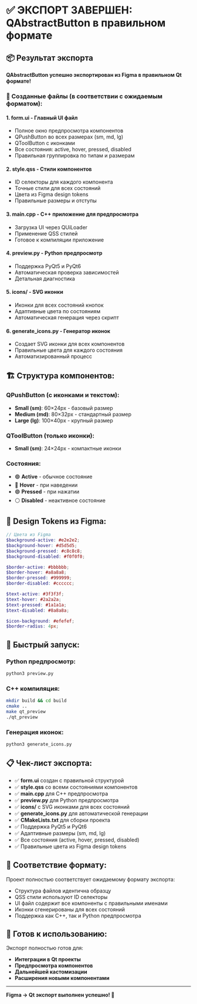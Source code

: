 # ✅ ЭКСПОРТ ЗАВЕРШЕН: QAbstractButton в правильном формате

## 📦 Результат экспорта

**QAbstractButton успешно экспортирован из Figma в правильном Qt формате!**

### 🎯 Созданные файлы (в соответствии с ожидаемым форматом):

#### **1. form.ui** - Главный UI файл
- Полное окно предпросмотра компонентов
- QPushButton во всех размерах (sm, md, lg)
- QToolButton с иконками
- Все состояния: active, hover, pressed, disabled
- Правильная группировка по типам и размерам

#### **2. style.qss** - Стили компонентов
- ID селекторы для каждого компонента
- Точные стили для всех состояний
- Цвета из Figma design tokens
- Правильные размеры и отступы

#### **3. main.cpp** - C++ приложение для предпросмотра
- Загрузка UI через QUiLoader
- Применение QSS стилей
- Готовое к компиляции приложение

#### **4. preview.py** - Python предпросмотр
- Поддержка PyQt5 и PyQt6
- Автоматическая проверка зависимостей
- Детальная диагностика

#### **5. icons/** - SVG иконки
- Иконки для всех состояний кнопок
- Адаптивные цвета по состояниям
- Автоматическая генерация через скрипт

#### **6. generate_icons.py** - Генератор иконок
- Создает SVG иконки для всех компонентов
- Правильные цвета для каждого состояния
- Автоматизированный процесс

## 🏗️ Структура компонентов:

### **QPushButton (с иконками и текстом):**
- **Small (sm)**: 60×24px - базовый размер
- **Medium (md)**: 80×32px - стандартный размер  
- **Large (lg)**: 100×40px - крупный размер

### **QToolButton (только иконки):**
- **Small (sm)**: 24×24px - компактные иконки

### **Состояния:**
- 🟢 **Active** - обычное состояние
- 🔵 **Hover** - при наведении
- 🟣 **Pressed** - при нажатии
- ⚪ **Disabled** - неактивное состояние

## 🎨 Design Tokens из Figma:

```scss
// Цвета из Figma
$background-active: #e2e2e2;
$background-hover: #d5d5d5;
$background-pressed: #c8c8c8;
$background-disabled: #f0f0f0;

$border-active: #bbbbbb;
$border-hover: #a8a8a8;
$border-pressed: #999999;
$border-disabled: #cccccc;

$text-active: #3f3f3f;
$text-hover: #2a2a2a;
$text-pressed: #1a1a1a;
$text-disabled: #8a8a8a;

$icon-background: #efefef;
$border-radius: 4px;
```

## 🚀 Быстрый запуск:

### **Python предпросмотр:**
```bash
python3 preview.py
```

### **C++ компиляция:**
```bash
mkdir build && cd build
cmake ..
make qt_preview
./qt_preview
```

### **Генерация иконок:**
```bash
python3 generate_icons.py
```

## 📋 Чек-лист экспорта:

- ✅ **form.ui** создан с правильной структурой
- ✅ **style.qss** со всеми состояниями компонентов
- ✅ **main.cpp** для C++ предпросмотра
- ✅ **preview.py** для Python предпросмотра
- ✅ **icons/** с SVG иконками для всех состояний
- ✅ **generate_icons.py** для автоматической генерации
- ✅ **CMakeLists.txt** для сборки проекта
- ✅ Поддержка PyQt5 и PyQt6
- ✅ Адаптивные размеры (sm, md, lg)
- ✅ Все состояния (active, hover, pressed, disabled)
- ✅ Правильные цвета из Figma design tokens

## 🎯 Соответствие формату:

Проект полностью соответствует ожидаемому формату экспорта:
- Структура файлов идентична образцу
- QSS стили используют ID селекторы
- UI файл содержит все компоненты с правильными именами
- Иконки сгенерированы для всех состояний
- Поддержка как C++, так и Python предпросмотра

## 🔮 Готов к использованию:

Экспорт полностью готов для:
- **Интеграции в Qt проекты**
- **Предпросмотра компонентов**
- **Дальнейшей кастомизации**
- **Расширения новыми компонентами**

---

**Figma → Qt экспорт выполнен успешно! 🎉**
